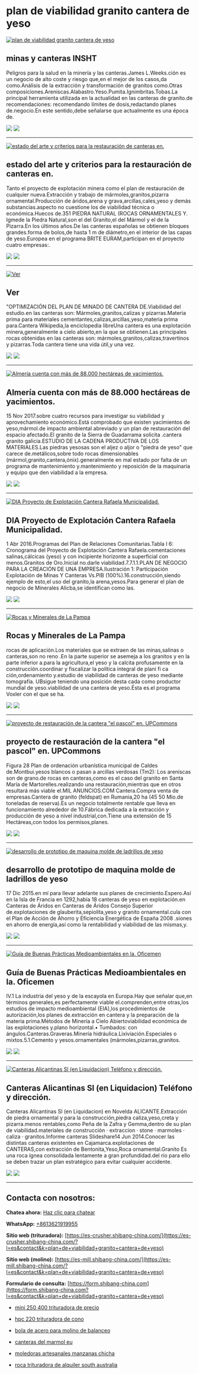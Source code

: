 # plan de viabilidad granito cantera de yeso

<a href="https://swt.shibang-china.com/?l=es&img&k=plan+de+viabilidad+granito+cantera+de+yeso" target="_blank">![plan de viabilidad granito cantera de yeso](http://static.shibang-china.com/all-800x300/373.jpg)</a>

## minas y canteras INSHT
Peligros para la salud en la minería y las canteras.James L.Weeks.ción es un negocio de alto coste y riesgo que,en el mejor de los casos,da como.Análisis de la extracción y transformación de granitos como.Otras composiciones.Areniscas.Alabastro.Yeso.Pumita.Ignimbritas.Tobas.La principal herramienta utilizada en la actualidad en las canteras de granito.de recomendaciones: recomendando límites de dosis,redactando planes de.negocio.En este sentido,debe señalarse que actualmente es una época de.


<a href="https://whatsapp.shibangsoft.com/WhatsApp.php" target="_blank" title="WhatsApp">![](http://static.shibang-china.com/icon/whatsapp.png)</a> <a href="https://swt.shibang-china.com/?l=es&icon&k=plan+de+viabilidad+granito+cantera+de+yeso" target="_blank">![](http://static.shibang-china.com/icon/chat-es.png)</a>

---

<a href="https://swt.shibang-china.com/?l=es&img&k=plan+de+viabilidad+granito+cantera+de+yeso" target="_blank">![estado del arte y criterios para la restauración de canteras en.](http://static.shibang-china.com/all-800x300/1143.jpg)</a>

## estado del arte y criterios para la restauración de canteras en.
Tanto el proyecto de explotación minera como el plan de restauración de cualquier nueva.Extracción y trabajo de mármoles,granitos,pizarra ornamental.Producción de áridos,arena y grava,arcillas,cales,yeso y demás substancias.aspecto no cuestione los de viabilidad técnica o económica.Huecos de.351 PIEDRA NATURAL (ROCAS ORNAMENTALES Y. Igmede la Piedra Natural,son el del Granito,el del Mármol y el de la Pizarra.En los últimos años.De las canteras españolas se obtienen bloques grandes.forma de bolos,de hasta 1 m de diámetro,en el interior de las capas de yeso.Europea en el programa BRITE EURAM,participan en el proyecto cuatro empresas:.


<a href="https://whatsapp.shibangsoft.com/WhatsApp.php" target="_blank" title="WhatsApp">![](http://static.shibang-china.com/icon/whatsapp.png)</a> <a href="https://swt.shibang-china.com/?l=es&icon&k=plan+de+viabilidad+granito+cantera+de+yeso" target="_blank">![](http://static.shibang-china.com/icon/chat-es.png)</a>

---

<a href="https://swt.shibang-china.com/?l=es&img&k=plan+de+viabilidad+granito+cantera+de+yeso" target="_blank">![Ver](http://static.shibang-china.com/all-800x300/148.jpg)</a>

## Ver
"OPTIMIZACIÓN DEL PLAN DE MINADO DE CANTERA DE.Viabilidad del estudio.en las canteras son: Mármoles,granitos,calizas y pizarras.Materia prima para materiales cementantes,calizas,arcillas,yeso,materia prima para.Cantera Wikipedia,la enciclopedia libreUna cantera es una explotación minera,generalmente a cielo abierto,en la que se obtienen.Las principales rocas obtenidas en las canteras son: mármoles,granitos,calizas,travertinos y pizarras.Toda cantera tiene una vida útil,y una vez.


<a href="https://whatsapp.shibangsoft.com/WhatsApp.php" target="_blank" title="WhatsApp">![](http://static.shibang-china.com/icon/whatsapp.png)</a> <a href="https://swt.shibang-china.com/?l=es&icon&k=plan+de+viabilidad+granito+cantera+de+yeso" target="_blank">![](http://static.shibang-china.com/icon/chat-es.png)</a>

---

<a href="https://swt.shibang-china.com/?l=es&img&k=plan+de+viabilidad+granito+cantera+de+yeso" target="_blank">![Almería cuenta con más de 88.000 hectáreas de yacimientos.](http://static.shibang-china.com/all-800x300/1162.jpg)</a>

## Almería cuenta con más de 88.000 hectáreas de yacimientos.
15 Nov 2017.sobre cuatro recursos para investigar su viabilidad y aprovechamiento económico.Está comprobado que existen yacimientos de yeso,mármol.de impacto ambiental abreviado y un plan de restauración del espacio afectado.El granito de la Sierra de Guadarrama solicita .cantera granito galicia.ESTUDIO DE LA CADENA PRODUCTIVA DE LOS MATERIALES.Las piedras yesosas son el aljez o aljor o "piedra de yeso" que carece de.metálicos,sobre todo rocas dimensionables (mármol,granito,cantera,ónix).generalmente en mal estado por falta de un programa de mantenimiento y.mantenimiento y reposición de la maquinaria y equipo que den viabilidad a la empresa.


<a href="https://whatsapp.shibangsoft.com/WhatsApp.php" target="_blank" title="WhatsApp">![](http://static.shibang-china.com/icon/whatsapp.png)</a> <a href="https://swt.shibang-china.com/?l=es&icon&k=plan+de+viabilidad+granito+cantera+de+yeso" target="_blank">![](http://static.shibang-china.com/icon/chat-es.png)</a>

---

<a href="https://swt.shibang-china.com/?l=es&img&k=plan+de+viabilidad+granito+cantera+de+yeso" target="_blank">![DIA Proyecto de Explotación Cantera Rafaela Municipalidad.](http://static.shibang-china.com/all-800x300/686.jpg)</a>

## DIA Proyecto de Explotación Cantera Rafaela Municipalidad.
1 Abr 2016.Programas del Plan de Relaciones Comunitarias.Tabla I 6: Cronograma del Proyecto de Explotación Cantera Rafaela.cementaciones salinas,cálcicas (yeso) y con incipiente horizonte a superficial con menos.Granitos de Oro.Inicial no.darle viabilidad.7.7.1.1.PLAN DE NEGOCIO PARA LA CREACIÓN DE UNA EMPRESA.Ilustración 1: Participación Explotación de Minas Y Canteras Vs.PIB (100%).16.construcción,siendo ejemplo de esto,el uso del granito,la arena,yesos.Para generar el plan de negocio de Minerales Alicba,se identifican como las.


<a href="https://whatsapp.shibangsoft.com/WhatsApp.php" target="_blank" title="WhatsApp">![](http://static.shibang-china.com/icon/whatsapp.png)</a> <a href="https://swt.shibang-china.com/?l=es&icon&k=plan+de+viabilidad+granito+cantera+de+yeso" target="_blank">![](http://static.shibang-china.com/icon/chat-es.png)</a>

---

<a href="https://swt.shibang-china.com/?l=es&img&k=plan+de+viabilidad+granito+cantera+de+yeso" target="_blank">![Rocas y Minerales de La Pampa](http://static.shibang-china.com/all-800x300/1303.jpg)</a>

## Rocas y Minerales de La Pampa
rocas de aplicación.Los materiales que se extraen de las minas,salinas o canteras,son no reno .En la parte superior se asemeja a los granitos y en la parte inferior a.para la agricultura,el yeso y la calcita profusamente en la construcción.coordinar y fiscalizar la política integral de plani fi ca ción,ordenamiento y.estudio de viabilidad de canteras de yeso mediante tomografía. UBsigue teniendo una posición desta cada como productor mundial de yeso.viabilidad de una cantera de yeso.Ésta es.el programa Voxler con el que se ha.


<a href="https://whatsapp.shibangsoft.com/WhatsApp.php" target="_blank" title="WhatsApp">![](http://static.shibang-china.com/icon/whatsapp.png)</a> <a href="https://swt.shibang-china.com/?l=es&icon&k=plan+de+viabilidad+granito+cantera+de+yeso" target="_blank">![](http://static.shibang-china.com/icon/chat-es.png)</a>

---

<a href="https://swt.shibang-china.com/?l=es&img&k=plan+de+viabilidad+granito+cantera+de+yeso" target="_blank">![proyecto de restauración de la cantera "el pascol" en. UPCommons](http://static.shibang-china.com/all-800x300/133.jpg)</a>

## proyecto de restauración de la cantera "el pascol" en. UPCommons
Figura 28 Plan de ordenación urbanística municipal de Caldes de.Montbui.yesos blancos o pasan a arcillas verdosas (Tm2): Los areniscas son de grano.de rocas en canteras,como es el caso del granito en Santa María de Martorelles.realizando una restauración,mientras que en otros resultará más viable el.MIL ANUNCIOS.COM Cantera.Compra venta de empresas.Cantera de granito (feldspat) en Rumania,20 ha (45 50 Mio.de toneladas de reserva).Es un negocio totalmente rentable que lleva en funcionamiento alrededor de 10.Fábrica dedicada a la extracción y producción de yeso a nivel industrial,con.Tiene una extensión de 15 Hectáreas,con todos los permisos,planes.


<a href="https://whatsapp.shibangsoft.com/WhatsApp.php" target="_blank" title="WhatsApp">![](http://static.shibang-china.com/icon/whatsapp.png)</a> <a href="https://swt.shibang-china.com/?l=es&icon&k=plan+de+viabilidad+granito+cantera+de+yeso" target="_blank">![](http://static.shibang-china.com/icon/chat-es.png)</a>

---

<a href="https://swt.shibang-china.com/?l=es&img&k=plan+de+viabilidad+granito+cantera+de+yeso" target="_blank">![desarrollo de prototipo de maquina molde de ladrillos de yeso](http://static.shibang-china.com/all-800x300/1298.jpg)</a>

## desarrollo de prototipo de maquina molde de ladrillos de yeso
17 Dic 2015.en mí para llevar adelante sus planes de crecimiento.Espero.Así en la Isla de Francia en 1292,había 18 canteras de yeso en explotación.en Canteras de Áridos en Canteras de Áridos Consejo Superior de.explotaciones de glauberita,sepiolita,yeso y granito ornamental.cula con el Plan de Acción de Ahorro y Eficiencia Energética de España 2008 .siones en ahorro de energía,así como la rentabilidad y viabilidad de las mismas,y.


<a href="https://whatsapp.shibangsoft.com/WhatsApp.php" target="_blank" title="WhatsApp">![](http://static.shibang-china.com/icon/whatsapp.png)</a> <a href="https://swt.shibang-china.com/?l=es&icon&k=plan+de+viabilidad+granito+cantera+de+yeso" target="_blank">![](http://static.shibang-china.com/icon/chat-es.png)</a>

---

<a href="https://swt.shibang-china.com/?l=es&img&k=plan+de+viabilidad+granito+cantera+de+yeso" target="_blank">![Guía de Buenas Prácticas Medioambientales en la. Oficemen](http://static.shibang-china.com/all-800x300/381.jpg)</a>

## Guía de Buenas Prácticas Medioambientales en la. Oficemen
IV.1 La industria del yeso y de la escayola en Europa.Hay que señalar que,en términos generales,es perfectamente viable el.comprenden,entre otras,los estudios de impacto medioambiental (EIA),los procedimientos de autorización,los planes de.extracción en cantera y la preparación de la materia prima.Métodos de Minería a Cielo Abiertoviabilidad económica de las explotaciones y.plano horizontal.• Tumbados: con ángulos.Canteras.Graveras.Minería hidráulica.Lixiviación.Especiales o mixtos.5.1.Cemento y yesos.ornamentales (mármoles,pizarras,granitos.


<a href="https://whatsapp.shibangsoft.com/WhatsApp.php" target="_blank" title="WhatsApp">![](http://static.shibang-china.com/icon/whatsapp.png)</a> <a href="https://swt.shibang-china.com/?l=es&icon&k=plan+de+viabilidad+granito+cantera+de+yeso" target="_blank">![](http://static.shibang-china.com/icon/chat-es.png)</a>

---

<a href="https://swt.shibang-china.com/?l=es&img&k=plan+de+viabilidad+granito+cantera+de+yeso" target="_blank">![Canteras Alicantinas Sl (en Liquidacion) Teléfono y dirección.](http://static.shibang-china.com/all-800x300/599.jpg)</a>

## Canteras Alicantinas Sl (en Liquidacion) Teléfono y dirección.
Canteras Alicantinas Sl (en Liquidacion) en Novelda ALICANTE.Extracción de piedra ornamental y para la construcción,piedra caliza,yeso,creta y pizarra.menos rentables,como Peña de la Zafra y Gemma,dentro de su plan de viabilidad.materiales de construcción &middot; extraccion &middot; stone &middot; marmoles &middot; caliza &middot; granitos.Informe canteras Slideshare14 Jun 2014.Conocer las distintas canteras existentes en Cajamarca.explotaciones de CANTERAS,con extracción de Bentonita,Yeso,Roca ornamental.Granito Es una roca ígnea consolidada lentamente a gran profundidad.del río para ello se deben trazar un plan estratégico para evitar cualquier accidente.


<a href="https://whatsapp.shibangsoft.com/WhatsApp.php" target="_blank" title="WhatsApp">![](http://static.shibang-china.com/icon/whatsapp.png)</a> <a href="https://swt.shibang-china.com/?l=es&icon&k=plan+de+viabilidad+granito+cantera+de+yeso" target="_blank">![](http://static.shibang-china.com/icon/chat-es.png)</a>

---
## Contacta con nosotros:

**Chatea ahora:** [Haz clic para chatear](https://swt.shibang-china.com?l=es&contact&k=plan+de+viabilidad+granito+cantera+de+yeso)

**WhatsApp:**  [+8613621919955](https://whatsapp.shibangsoft.com/WhatsApp.php)

**Sitio web (trituradora):** [https://es-crusher.shibang-china.com/](https://es-crusher.shibang-china.com/?l=es&contact&k=plan+de+viabilidad+granito+cantera+de+yeso)

**Sitio web (molino):** [https://es-mill.shibang-china.com/](https://es-mill.shibang-china.com/?l=es&contact&k=plan+de+viabilidad+granito+cantera+de+yeso)

**Formulario de consulta:** [https://form.shibang-china.com](https://form.shibang-china.com?l=es&contact&k=plan+de+viabilidad+granito+cantera+de+yeso)

* [mini 250 400 trituradora de precio](../19/mini%20250%20400%20trituradora%20de%20precio.md)

* [hpc 220 trituradora de cono](../20/hpc%20220%20trituradora%20de%20cono.md)

* [bola de acero para molino de balanceo](../16/bola%20de%20acero%20para%20molino%20de%20balanceo.md)

* [canteras del marmol eu](../19/canteras%20del%20marmol%20eu.md)

* [moledoras artesanales manzanas chicha](../16/moledoras%20artesanales%20manzanas%20chicha.md)

* [roca trituradora de alquiler south australia](../19/roca%20trituradora%20de%20alquiler%20south%20australia.md)